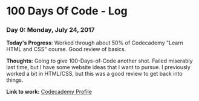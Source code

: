 # 100 Days Of Code - Log

### Day 0: Monday, July 24, 2017

**Today's Progress**: Worked through about 50% of Codecademy "Learn HTML and CSS" course. Good review of basics.

**Thoughts:** Going to give 100-Days-of-Code another shot. Failed miserably last time, but I have some website ideas that I want to pursue. I previously worked a bit in HTML/CSS, but this was a good review to get back into things.

**Link to work:** [Codecademy Profile](https://www.codecademy.com/scriptSurfer07922)
